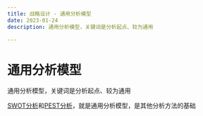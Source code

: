 ```yaml
---
title: 战略设计 - 通用分析模型
date: 2023-01-24
description: 通用分析模型，关键词是分析起点、较为通用

---
```


# 通用分析模型

通用分析模型，关键词是分析起点、较为通用

[SWOT分析](general/swot.md)和[PEST分析](general/pest.md)，就是通用分析模型，是其他分析方法的基础

